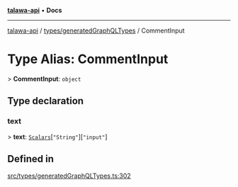 [**talawa-api**](../../../README.md) • **Docs**

***

[talawa-api](../../../modules.md) / [types/generatedGraphQLTypes](../README.md) / CommentInput

# Type Alias: CommentInput

\> **CommentInput**: `object`

## Type declaration

### text

\> **text**: [`Scalars`](Scalars.md)\[`"String"`\]\[`"input"`\]

## Defined in

[src/types/generatedGraphQLTypes.ts:302](https://github.com/PalisadoesFoundation/talawa-api/blob/67d017fd9312183a6b2bae1b160bc814f56ab5c2/src/types/generatedGraphQLTypes.ts#L302)
